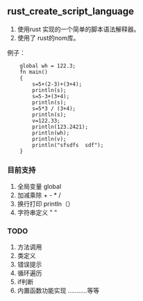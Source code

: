 ## rust_create_script_language

 1. 使用rust 实现的一个简单的脚本语法解释器。
 2. 使用了 rust的nom库。

例子：
```
    global wh = 122.3;
    fn main()
    {
        s=5+(2-3)+(3+4);
        println(s);
        s=5-3+(3+4);
        println(s);
        s=5*3 / (3+4);
        println(s);
        v=122.33;
        println(123.2421);
        println(wh);
        println(v);
        println("sfsdfs  sdf");
    }
```    
 
 ### 目前支持
  1. 全局变量 global
  2. 加减乘除 + - * / 
  3. 换行打印 println（）
  4. 字符串定义  " "
  
  
 ### TODO
  1. 方法调用
  2. 类定义
  3. 错误提示
  4. 循环遍历
  5. if判断
  6. 内置函数功能实现
  ...........等等
